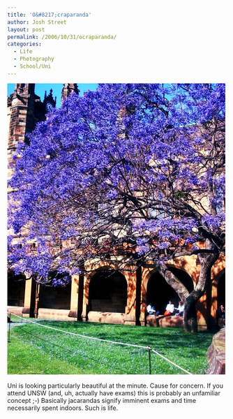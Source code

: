 ```yaml
---
title: 'O&#8217;craparanda'
author: Josh Street
layout: post
permalink: /2006/10/31/ocraparanda/
categories:
  - Life
  - Photography
  - School/Uni
---
```

![Photo: Jacaranda in University of Sydney Quadrangle building][1]

Uni is looking particularly beautiful at the minute. Cause for concern. If you attend UNSW (and, uh, actually have exams) this is probably an unfamiliar concept ;-) Basically jacarandas signify imminent exams and time necessarily spent indoors. Such is life.

 [1]: /blog/wp-content/2006/10/ohcraparanda.jpg